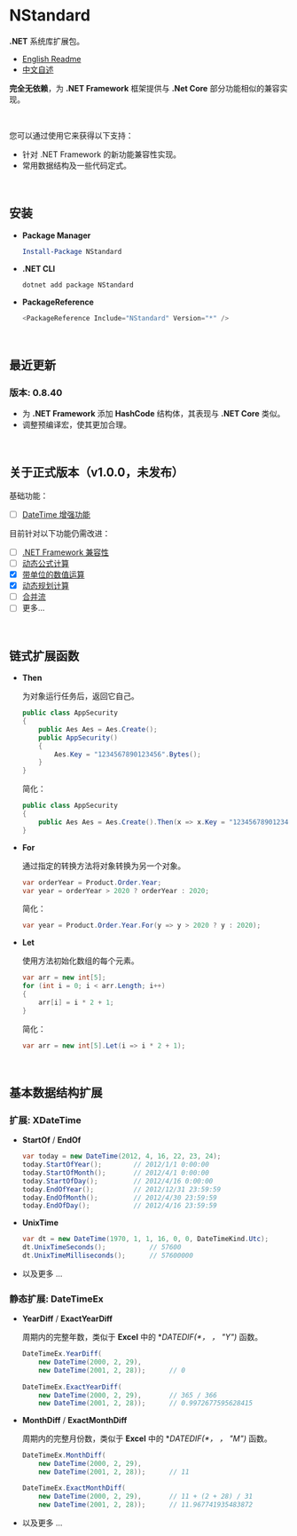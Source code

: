 # NStandard

**.NET** 系统库扩展包。

- [English Readme](https://github.com/zmjack/NStandard/blob/master/README.md)
- [中文自述](https://github.com/zmjack/NStandard/blob/master/README-CN.md)

**完全无依赖**，为 **.NET Framework** 框架提供与 **.Net Core** 部分功能相似的兼容实现。

<br/>

您可以通过使用它来获得以下支持：

- 针对 .NET Framework 的新功能兼容性实现。
- 常用数据结构及一些代码定式。

<br/>

## 安装

- **Package Manager**

  ```powershell
  Install-Package NStandard
  ```

- **.NET CLI**

  ```powershell
  dotnet add package NStandard
  ```

- **PackageReference**

  ```powershell
  <PackageReference Include="NStandard" Version="*" />
  ```

<br/>

## 最近更新

### 版本: 0.8.40

- 为 **.NET Framework** 添加 **HashCode** 结构体，其表现与 **.NET Core** 类似。
- 调整预编译宏，使其更加合理。

<br/>

## 关于正式版本（v1.0.0，未发布）

基础功能：

- [ ] [DateTime 增强功能](https://github.com/zmjack/NStandard/blob/master/docs/DateTimeExtensions.md)

目前针对以下功能仍需改进：

- [ ] [.NET Framework 兼容性](https://github.com/zmjack/NStandard/blob/master/docs/Compatibility.md)
- [ ] [动态公式计算](https://github.com/zmjack/NStandard/blob/master/docs/Evaluator.md)
- [x] [带单位的数值运算](https://github.com/zmjack/NStandard/blob/master/docs/UnitValue.md)
- [x] [动态规划计算](https://github.com/zmjack/NStandard/blob/master/docs/DpContainer.md)
- [ ] [合并流](https://github.com/zmjack/NStandard/blob/master/docs/SequenceInputStream.md)
- [ ] 更多...

<br/>

## 链式扩展函数

- **Then**

  为对象运行任务后，返回它自己。

  ```csharp
  public class AppSecurity
  {
      public Aes Aes = Aes.Create();
      public AppSecurity()
      {
          Aes.Key = "1234567890123456".Bytes();
      }
  }
  ```

  简化：

  ```csharp
  public class AppSecurity
  {
      public Aes Aes = Aes.Create().Then(x => x.Key = "1234567890123456".Bytes());
  }
  ```

- **For**

  通过指定的转换方法将对象转换为另一个对象。

  ```csharp
  var orderYear = Product.Order.Year;
  var year = orderYear > 2020 ? orderYear : 2020;
  ```

  简化：

  ```csharp
  var year = Product.Order.Year.For(y => y > 2020 ? y : 2020);
  ```

- **Let**

  使用方法初始化数组的每个元素。

  ```csharp
  var arr = new int[5];
  for (int i = 0; i < arr.Length; i++)
  {
      arr[i] = i * 2 + 1;
  }
  ```

  简化：

  ```csharp
  var arr = new int[5].Let(i => i * 2 + 1);
  ```

<br/>

## 基本数据结构扩展

### 扩展: XDateTime

- **StartOf** / **EndOf**

  ```csharp
  var today = new DateTime(2012, 4, 16, 22, 23, 24);
  today.StartOfYear();        // 2012/1/1 0:00:00
  today.StartOfMonth();       // 2012/4/1 0:00:00
  today.StartOfDay();         // 2012/4/16 0:00:00
  today.EndOfYear();          // 2012/12/31 23:59:59
  today.EndOfMonth();         // 2012/4/30 23:59:59
  today.EndOfDay();           // 2012/4/16 23:59:59
  ```

- **UnixTime**

  ```csharp
  var dt = new DateTime(1970, 1, 1, 16, 0, 0, DateTimeKind.Utc);
  dt.UnixTimeSeconds();           // 57600
  dt.UnixTimeMilliseconds();      // 57600000
  ```

- 以及更多 ...

### 静态扩展: DateTimeEx

- **YearDiff** / **ExactYearDiff**

  周期内的完整年数，类似于 **Excel** 中的 **DATEDIF(*， *， "Y")** 函数。

  ```csharp
  DateTimeEx.YearDiff(
      new DateTime(2000, 2, 29),
      new DateTime(2001, 2, 28));      // 0
    
  DateTimeEx.ExactYearDiff(
      new DateTime(2000, 2, 29),       // 365 / 366
      new DateTime(2001, 2, 28));      // 0.9972677595628415
  ```

- **MonthDiff** / **ExactMonthDiff**

  周期内的完整月份数，类似于 **Excel** 中的 **DATEDIF(*， *， "M")** 函数。

  ```csharp
  DateTimeEx.MonthDiff(
      new DateTime(2000, 2, 29),
      new DateTime(2001, 2, 28));      // 11
  
  DateTimeEx.ExactMonthDiff(
      new DateTime(2000, 2, 29),       // 11 + (2 + 28) / 31
      new DateTime(2001, 2, 28));      // 11.967741935483872
  ```

- 以及更多 ...

